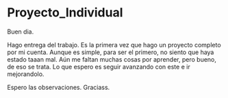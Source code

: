 # Proyecto_Individual

Buen dia.

Hago entrega del trabajo. Es la primera vez que hago un proyecto completo por mi cuenta. 
Aunque es simple, para ser el primero, no siento que haya estado taaan mal. Aún me faltan
muchas cosas por aprender, pero bueno, de eso se trata. 
Lo que espero es seguir avanzando con este e ir mejorandolo.

Espero las observaciones. Graciass.
